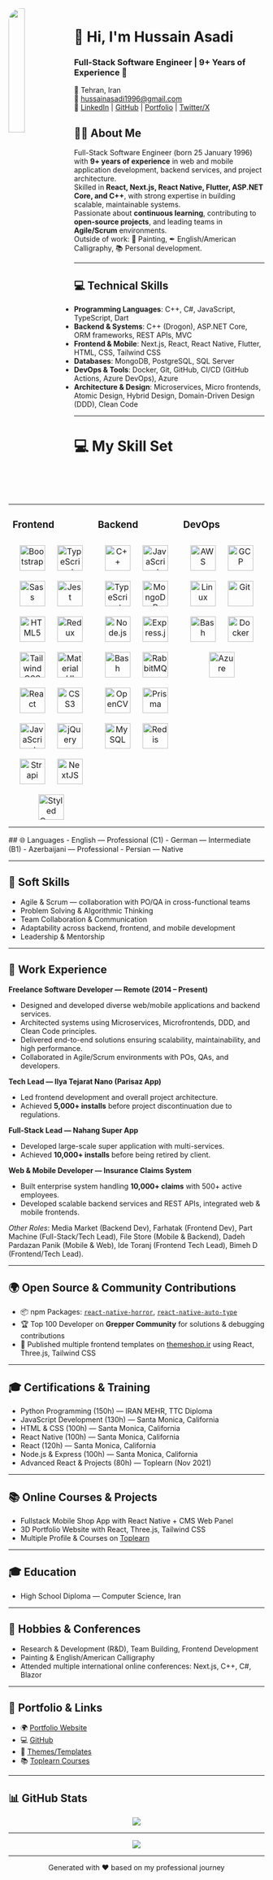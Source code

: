 <img src="https://avatars.githubusercontent.com/u/94780245?v=4" align="left" style="width: 25%;border-radius:25px" />  

# 👋 Hi, I'm Hussain Asadi  
### Full-Stack Software Engineer | 9+ Years of Experience 🚀  

📍 Tehran, Iran  
📧 hussainasadi1996@gmail.com  
🔗 [LinkedIn](https://www.linkedin.com/in/hussain-asadi-1157221b9) | [GitHub](https://github.com/husseinpenart) | [Portfolio](http://huabb.ir) | [Twitter/X](https://x.com/HussainAsa81695)  



## 🧑‍💻 About Me  
Full-Stack Software Engineer (born 25 January 1996) with **9+ years of experience** in web and mobile application development, backend services, and project architecture.  
Skilled in **React, Next.js, React Native, Flutter, ASP.NET Core, and C++**, with strong expertise in building scalable, maintainable systems.  
Passionate about **continuous learning**, contributing to **open-source projects**, and leading teams in **Agile/Scrum** environments.  
Outside of work: 🎨 Painting, ✒ English/American Calligraphy, 📚 Personal development.  

---

## 💻 Technical Skills  

- **Programming Languages**: C++, C#, JavaScript, TypeScript, Dart  
- **Backend & Systems**: C++ (Drogon), ASP.NET Core, ORM frameworks, REST APIs, MVC  
- **Frontend & Mobile**: Next.js, React, React Native, Flutter, HTML, CSS, Tailwind CSS  
- **Databases**: MongoDB, PostgreSQL, SQL Server  
- **DevOps & Tools**: Docker, Git, GitHub, CI/CD (GitHub Actions, Azure DevOps), Azure  
- **Architecture & Design**: Microservices, Micro frontends, Atomic Design, Hybrid Design, Domain-Driven Design (DDD), Clean Code  

---
# 💻 My Skill Set  
<table><tr><td valign="top" width="33%">

### Frontend  
<div align="center">  
<a href="https://getbootstrap.com/docs/3.4/javascript/" target="_blank"><img style="margin: 10px" src="https://profilinator.rishav.dev/skills-assets/bootstrap-plain.svg" alt="Bootstrap" height="50" /></a>  
<a href="https://www.typescriptlang.org/" target="_blank"><img style="margin: 10px" src="https://profilinator.rishav.dev/skills-assets/typescript-original.svg" alt="TypeScript" height="50" /></a>  
<a href="https://sass-lang.com/" target="_blank"><img style="margin: 10px" src="https://profilinator.rishav.dev/skills-assets/sass-original.svg" alt="Sass" height="50" /></a>  
<a href="https://www.jestjs.io/" target="_blank"><img style="margin: 10px" src="https://profilinator.rishav.dev/skills-assets/jest.svg" alt="Jest" height="50" /></a>  
<a href="https://en.wikipedia.org/wiki/HTML5" target="_blank"><img style="margin: 10px" src="https://profilinator.rishav.dev/skills-assets/html5-original-wordmark.svg" alt="HTML5" height="50" /></a>  
<a href="https://redux.js.org/" target="_blank"><img style="margin: 10px" src="https://profilinator.rishav.dev/skills-assets/redux-original.svg" alt="Redux" height="50" /></a>  
<a href="https://www.tailwindcss.com/" target="_blank"><img style="margin: 10px" src="https://profilinator.rishav.dev/skills-assets/tailwindcss.svg" alt="Tailwind CSS" height="50" /></a>  
<a href="https://mui.com/" target="_blank"><img style="margin: 10px" src="https://profilinator.rishav.dev/skills-assets/mui.png" alt="Material UI" height="50" /></a>  
<a href="https://reactjs.org/" target="_blank"><img style="margin: 10px" src="https://profilinator.rishav.dev/skills-assets/react-original-wordmark.svg" alt="React" height="50" /></a>  
<a href="https://www.w3schools.com/css/" target="_blank"><img style="margin: 10px" src="https://profilinator.rishav.dev/skills-assets/css3-original-wordmark.svg" alt="CSS3" height="50" /></a>  
<a href="https://www.javascript.com/" target="_blank"><img style="margin: 10px" src="https://profilinator.rishav.dev/skills-assets/javascript-original.svg" alt="JavaScript" height="50" /></a>  
<a href="https://jquery.com/" target="_blank"><img style="margin: 10px" src="https://profilinator.rishav.dev/skills-assets/jquery.png" alt="jQuery" height="50" /></a>  
<a href="https://www.strapi.io/" target="_blank"><img style="margin: 10px" src="https://profilinator.rishav.dev/skills-assets/strapi.svg" alt="Strapi" height="50" /></a>  
<a href="https://nextjs.org/" target="_blank"><img style="margin: 10px" src="https://profilinator.rishav.dev/skills-assets/nextjs.png" alt="NextJS" height="50" /></a>  
<a href="https://styled-components.com/" target="_blank"><img style="margin: 10px" src="https://profilinator.rishav.dev/skills-assets/styled-components.png" alt="Styled Components" height="50" /></a>  
</div>

</td><td valign="top" width="33%">

### Backend  
<div align="center">  
<a href="https://www.cplusplus.com/" target="_blank"><img style="margin: 10px" src="https://profilinator.rishav.dev/skills-assets/cplusplus-original.svg" alt="C++" height="50" /></a>  
<a href="https://www.javascript.com/" target="_blank"><img style="margin: 10px" src="https://profilinator.rishav.dev/skills-assets/javascript-original.svg" alt="JavaScript" height="50" /></a>  
<a href="https://www.typescriptlang.org/" target="_blank"><img style="margin: 10px" src="https://profilinator.rishav.dev/skills-assets/typescript-original.svg" alt="TypeScript" height="50" /></a>  
<a href="https://www.mongodb.com/" target="_blank"><img style="margin: 10px" src="https://profilinator.rishav.dev/skills-assets/mongodb-original-wordmark.svg" alt="MongoDB" height="50" /></a>  
<a href="https://nodejs.org/" target="_blank"><img style="margin: 10px" src="https://profilinator.rishav.dev/skills-assets/nodejs-original-wordmark.svg" alt="Node.js" height="50" /></a>  
<a href="https://expressjs.com/" target="_blank"><img style="margin: 10px" src="https://profilinator.rishav.dev/skills-assets/express-original-wordmark.svg" alt="Express.js" height="50" /></a>  
<a href="https://www.gnu.org/software/bash/" target="_blank"><img style="margin: 10px" src="https://profilinator.rishav.dev/skills-assets/gnu_bash-icon.svg" alt="Bash" height="50" /></a>  
<a href="https://www.rabbitmq.com/" target="_blank"><img style="margin: 10px" src="https://profilinator.rishav.dev/skills-assets/rabbitmq-icon.svg" alt="RabbitMQ" height="50" /></a>  
<a href="https://opencv.org/" target="_blank"><img style="margin: 10px" src="https://profilinator.rishav.dev/skills-assets/opencv-icon.svg" alt="OpenCV" height="50" /></a>  
<a href="https://www.prisma.io/" target="_blank"><img style="margin: 10px" src="https://profilinator.rishav.dev/skills-assets/prisma.png" alt="Prisma" height="50" /></a>  
<a href="https://www.mysql.com/" target="_blank"><img style="margin: 10px" src="https://profilinator.rishav.dev/skills-assets/mysql-original-wordmark.svg" alt="MySQL" height="50" /></a>  
<a href="https://redis.io/" target="_blank"><img style="margin: 10px" src="https://profilinator.rishav.dev/skills-assets/redis-original-wordmark.svg" alt="Redis" height="50" /></a>  
</div>

</td><td valign="top" width="33%">

### DevOps  
<div align="center">  
<a href="https://aws.amazon.com/" target="_blank"><img style="margin: 10px" src="https://profilinator.rishav.dev/skills-assets/amazonwebservices-original-wordmark.svg" alt="AWS" height="50" /></a>  
<a href="https://cloud.google.com/" target="_blank"><img style="margin: 10px" src="https://profilinator.rishav.dev/skills-assets/google_cloud-icon.svg" alt="GCP" height="50" /></a>  
<a href="https://www.linux.org/" target="_blank"><img style="margin: 10px" src="https://profilinator.rishav.dev/skills-assets/linux-original.svg" alt="Linux" height="50" /></a>  
<a href="https://github.com/" target="_blank"><img style="margin: 10px" src="https://profilinator.rishav.dev/skills-assets/git-scm-icon.svg" alt="Git" height="50" /></a>  
<a href="https://www.gnu.org/software/bash/" target="_blank"><img style="margin: 10px" src="https://profilinator.rishav.dev/skills-assets/gnu_bash-icon.svg" alt="Bash" height="50" /></a>  
<a href="https://www.docker.com/" target="_blank"><img style="margin: 10px" src="https://profilinator.rishav.dev/skills-assets/docker-original-wordmark.svg" alt="Docker" height="50" /></a>  
<a href="https://azure.microsoft.com/en-in/" target="_blank"><img style="margin: 10px" src="https://profilinator.rishav.dev/skills-assets/microsoft_azure-icon.svg" alt="Azure" height="50" /></a>  
</div>

</td></tr></table>  
## 🌐 Languages  
- English — Professional (C1)  
- German — Intermediate (B1)  
- Azerbaijani — Professional  
- Persian — Native  

---

## 🤝 Soft Skills  
- Agile & Scrum — collaboration with PO/QA in cross-functional teams  
- Problem Solving & Algorithmic Thinking  
- Team Collaboration & Communication  
- Adaptability across backend, frontend, and mobile development  
- Leadership & Mentorship  

---

## 🏢 Work Experience  

**Freelance Software Developer — Remote (2014 – Present)**  
- Designed and developed diverse web/mobile applications and backend services.  
- Architected systems using Microservices, Microfrontends, DDD, and Clean Code principles.  
- Delivered end-to-end solutions ensuring scalability, maintainability, and high performance.  
- Collaborated in Agile/Scrum environments with POs, QAs, and developers.  

**Tech Lead — Ilya Tejarat Nano (Parisaz App)**  
- Led frontend development and overall project architecture.  
- Achieved **5,000+ installs** before project discontinuation due to regulations.  

**Full-Stack Lead — Nahang Super App**  
- Developed large-scale super application with multi-services.  
- Achieved **10,000+ installs** before being retired by client.  

**Web & Mobile Developer — Insurance Claims System**  
- Built enterprise system handling **10,000+ claims** with 500+ active employees.  
- Developed scalable backend services and REST APIs, integrated web & mobile frontends.  

_Other Roles_: Media Market (Backend Dev), Farhatak (Frontend Dev), Part Machine (Full-Stack/Tech Lead), File Store (Mobile & Backend), Dadeh Pardazan Panik (Mobile & Web), Ide Toranj (Frontend Tech Lead), Bimeh D (Frontend/Tech Lead).  

---

## 🌍 Open Source & Community Contributions  
- 📦 npm Packages: [`react-native-horror`](https://www.npmjs.com/package/react-native-horror), [`react-native-auto-type`](https://www.npmjs.com/package/react-native-auto-type)  
- 🏆 Top 100 Developer on **Grepper Community** for solutions & debugging contributions  
- 🎨 Published multiple frontend templates on [themeshop.ir](https://themeshop.ir) using React, Three.js, Tailwind CSS  

---

## 🎓 Certifications & Training  
- Python Programming (150h) — IRAN MEHR, TTC Diploma  
- JavaScript Development (130h) — Santa Monica, California  
- HTML & CSS (100h) — Santa Monica, California  
- React Native (100h) — Santa Monica, California  
- React (120h) — Santa Monica, California  
- Node.js & Express (100h) — Santa Monica, California  
- Advanced React & Projects (80h) — Toplearn (Nov 2021)  

---

## 📚 Online Courses & Projects  
- Fullstack Mobile Shop App with React Native + CMS Web Panel  
- 3D Portfolio Website with React, Three.js, Tailwind CSS  
- Multiple Profile & Courses on [Toplearn](https://toplearn.com/masters/husseinpenart)  

---

## 🎓 Education  
- High School Diploma — Computer Science, Iran  

---

## 🎨 Hobbies & Conferences  
- Research & Development (R&D), Team Building, Frontend Development  
- Painting & English/American Calligraphy  
- Attended multiple international online conferences: Next.js, C++, C#, Blazor  

---

## 🔗 Portfolio & Links  
- 🌍 [Portfolio Website](http://huabb.ir)  
- 💻 [GitHub](https://github.com/husseinpenart)  
- 🎨 [Themes/Templates](https://themeshop.ir)  
- 📚 [Toplearn Courses](https://toplearn.com/masters/husseinpenart)  

---

## 📊 GitHub Stats  
<div align="center">
<img src="https://github-readme-stats.vercel.app/api?username=husseinpenart&show_icons=true&count_private=true&hide_border=true" />
</div>  

---

<div align="center">
<img src="https://komarev.com/ghpvc/?username=husseinpenart&&style=flat-square" />
</div>  

---
<div align="center">Generated with ❤️ based on my professional journey</div>
